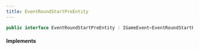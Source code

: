 ```yaml
---
title: EventRoundStartPreEntity
---
```


```csharp
public interface EventRoundStartPreEntity : IGameEvent<EventRoundStartPreEntity>
```

#### Implements

